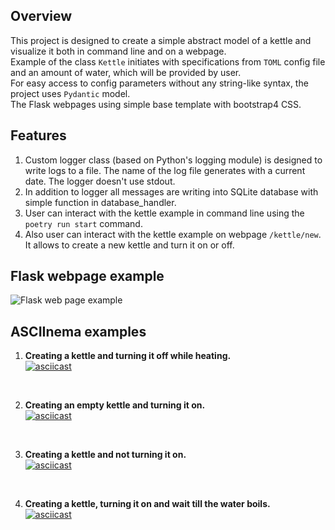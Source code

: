 ## Overview
This project is designed to create a simple abstract model of a kettle and visualize it both in command line and on a webpage.<br>
Example of the class `Kettle` initiates with specifications from `TOML` config file and an amount of water, which will be provided by user.<br>
For easy access to config parameters without any string-like syntax, the project uses `Pydantic` model.<br>
The Flask webpages using simple base template with bootstrap4 CSS.<br>

## Features
1. Custom logger class (based on Python's logging module) is designed to write logs to a file. The name of the log file generates with a current date. The logger doesn't use stdout.<br>
2. In addition to logger all messages are writing into SQLite database with simple function in database_handler.<br>
3. User can interact with the kettle example in command line using the `poetry run start` command.<br>
4. Also user can interact with the kettle example on webpage `/kettle/new`. It allows to create a new kettle and turn it on or off.<br>

## Flask webpage example
![Flask web page example](https://touringcrew.com/img_share/kettle_flask.gif)


## ASCIInema examples
1. **Creating a kettle and turning it off while heating.**<br>
[![asciicast](https://asciinema.org/a/7M2nSfxwrVPFa4r0b6YotQbaE.svg)](https://asciinema.org/a/7M2nSfxwrVPFa4r0b6YotQbaE)
<br>

2. **Creating an empty kettle and turning it on.**<br>
[![asciicast](https://asciinema.org/a/Lw3NCKGNrDhJQg2QFrSZzCtRQ.svg)](https://asciinema.org/a/Lw3NCKGNrDhJQg2QFrSZzCtRQ)
<br>

3. **Creating a kettle and not turning it on.**<br>
[![asciicast](https://asciinema.org/a/pLmPDsTnX7akFfmzClqrvHvsF.svg)](https://asciinema.org/a/pLmPDsTnX7akFfmzClqrvHvsF)
<br>

4. **Creating a kettle, turning it on and wait till the water boils.**<br>
[![asciicast](https://asciinema.org/a/ezJjGJcrXiDjDAcXnxh8qimcd.svg)](https://asciinema.org/a/ezJjGJcrXiDjDAcXnxh8qimcd)